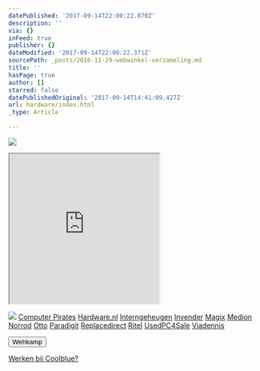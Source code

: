 ```yaml
---
datePublished: '2017-09-14T22:00:22.870Z'
description: ''
via: {}
inFeed: true
publisher: {}
dateModified: '2017-09-14T22:00:22.371Z'
sourcePath: _posts/2016-11-29-webwinkel-verzameling.md
title: ''
hasPage: true
author: []
starred: false
datePublishedOriginal: '2017-09-14T14:41:09.427Z'
url: hardware/index.html
_type: Article

---
```

![](https://the-grid-user-content.s3-us-west-2.amazonaws.com/e4f5c7a1-5645-4150-88af-80872fdd68a7.jpg)

<iframe src="https://the-grid.github.io/ed-userhtml/?g=eJy1V11vmzAUfedXMKTmLeErNB-NU3Vdp1Xquj30YX2KDNyAFWMs2xmppv33mY-stGvaVIMoCrHB555zzL0XFh8-fbu8u_9-ZaYqo0tjsT8AjpeGsZDqgcLSiMlP85dh6k-Gd8OCxCqdm27gOHx3Vk2nQJJU6bnHKeO3sbCb9cYCm6mANbJSpfjctrlYj1JmR5REGzvCmT43d_Vi6ofStyMBWJGfUM06rkv1qcnYWi5IlphSRM9hZL4VERyNY1YCkDXxplbDHFkzxzLDXMQgkOVY9nJh4xd4F0UxuohAxkRApEaMWqbCIgENsAopZpsXSJZrwjzDorzevs5wAtJmcbgi9V-VQiJIbBeEbYAyjDMb6xDDJgZniWViqiN8uft6Y6qtygXBOnDlLbLq3aiNb7ZBD0w9quXMnTOrUmMekENJiEM8ivKsHzH7AH0KUdFICRyD_ok2IEYMlH0eITc4HTsDnPGzDE3dwJvOqgFGru9PTt1qIFB12KLe1MOOC5Cy953U0CAYVlCSU9oApdDMGa9cb1XrXTWCT7zPPd23fxn0rTXUmT0kFbNelOzxO9NxSEaUKgq9FZI9_pEyvLYM7wgZsizCmhADwUWeCJxlWHOkZTXZV_fy95wjd6DQVtCBRGPfdQZrdPfjZqAnUIlz4l_om1J_a43V-gHDGaCPOR3eQlxA2JNDGl8H-_-NDl7daN2b-FbKNOdNchIWw26EJd-Vaer5_mzSStTbohhG8pV0NQVQZLF8nVOaFzryZTvA0uzCmhbnntMgAqYrN-U5YRW9pow3JvGUlx4F_viZQ3H8LoeeBunIozZohy4d2-E8b-z4TYdzvZe6W8uo7XFGxcAYkTHgKg07ybJHyA7a4OFMO2BSELjBmx7pLv0ek652HCoDOvEHarSei5C-R3V7TiCFbQKsqtHNY4I3c7xWcl0_ubCdZMZbvtQxQLWjdGLRM_I9W_WQi7IraHJl_eOEJZVP46k_Oe556h9j7veInbjR8OvQBf22Fubxg375s-uXwD_50sMa" height="300" style=""></iframe>

![](https://the-grid-user-content.s3-us-west-2.amazonaws.com/d4d8e480-281e-41f8-a31e-4427722137e0.png)
[Computer Pirates][0]
[Hardware.nl][1]
[Interngeheugen][2]
[Invender][3]
[Magix][4]
[Medion][5]
[Norrod][6]
[Otto][7]
[Paradigit][8]
[Replacedirect][9]
[Ritel][10]
[UsedPC4Sale][11]
[Viadennis][12]

<button data-role="cta" style="">Wehkamp</button>

[Werken bij Coolblue?][13]

[0]: http://www.computerpirates.com/
[1]: http://www.hardware.nl/
[2]: http://www.interngeheugen.com/tt/?tt=2902_12_133761_Interngeheugen&r=%2F
[3]: http://www.invender.nl/ttiv/index.php?tt=352_12_133761_Invender&r=%2F
[4]: http://www.magix.com/ap/tradetracker/?tt=2074_12_133761_Magix&r=%2F
[5]: http://tc.tradetracker.net/?c=3452&m=12&a=133761
[6]: http://www.norrod.nl/tt/index.aspx?tt=23396_12_133761_Norrod&r=%2F
[7]: http://www.otto.nl/
[8]: http://www.paradigit.nl/tt/index.aspx?tt=5043_12_133761_Paradigit&r=%2F
[9]: http://www.replacedirect.nl/
[10]: http://www.ritel.nl/telecom/?tt=668_12_133761_Ritel&r=%2F
[11]: http://tc.tradetracker.net/?c=20400&m=12&a=133761&r=UsedPC4sale&u=%2F
[12]: http://www.viadennis.nl/computer/?tt=15804_12_133761_Viadennis&r=%2F
[13]: http://prf.hn/click/camref:1100l3bs3/creativeref:1011l11074
